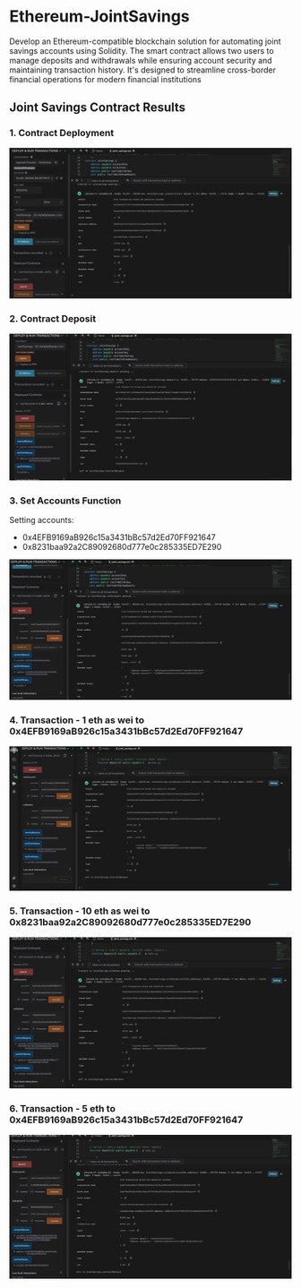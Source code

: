 # Ethereum-JointSavings
Develop an Ethereum-compatible blockchain solution for automating joint savings accounts using Solidity. The smart contract allows two users to manage deposits and withdrawals while ensuring account security and maintaining transaction history. It's designed to streamline cross-border financial operations for modern financial institutions

## Joint Savings Contract Results

### 1. Contract Deployment
![Contract Deployment](Images/C_deployed.png)

### 2. Contract Deposit
![Contract Deposit](Images/c_deposit.png)

### 3. Set Accounts Function
Setting accounts: 
- 0x4EFB9169aB926c15a3431bBc57d2Ed70FF921647 
- 0x8231baa92a2C89092680d777e0c285335ED7E290

![Set Accounts](Images/set_accounts.png)

### 4. Transaction - 1 eth as wei to 0x4EFB9169aB926c15a3431bBc57d2Ed70FF921647
![1 eth Transaction](Images/1eth_as_wei.png)

### 5. Transaction - 10 eth as wei to 0x8231baa92a2C89092680d777e0c285335ED7E290
![10 eth Transaction](Images/10eth_as_wei.png)

### 6. Transaction - 5 eth to 0x4EFB9169aB926c15a3431bBc57d2Ed70FF921647
![5 eth Transaction](Images/5eth.png)
